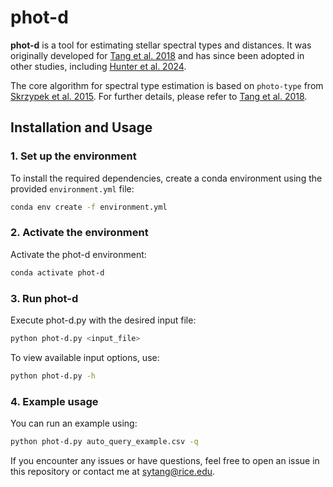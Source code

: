 # phot-d

**phot-d** is a tool for estimating stellar spectral types and distances. 
It was originally developed for [Tang et al. 2018](https://ui.adsabs.harvard.edu/abs/2018ApJ...862..106T/abstract) 
and has since been adopted in other studies, including [Hunter et al. 2024](https://ui.adsabs.harvard.edu/abs/2024AJ....168..211B/abstract). 

The core algorithm for spectral type estimation is based on `photo-type` from 
[Skrzypek et al. 2015](https://ui.adsabs.harvard.edu/abs/2015A%26A...574A..78S/abstract). 
For further details, please refer to [Tang et al. 2018](https://ui.adsabs.harvard.edu/abs/2018ApJ...862..106T/abstract).

## Installation and Usage

### 1. Set up the environment
To install the required dependencies, create a conda environment using the provided `environment.yml` file:

```bash
conda env create -f environment.yml
```

### 2. Activate the environment
Activate the phot-d environment:
```bash
conda activate phot-d
```

### 3. Run phot-d
Execute phot-d.py with the desired input file:
```bash
python phot-d.py <input_file>
```
To view available input options, use:
```bash
python phot-d.py -h
```

### 4. Example usage
You can run an example using:
```bash
python phot-d.py auto_query_example.csv -q
```

If you encounter any issues or have questions, feel free to open an issue in this repository or contact me at sytang@rice.edu.

